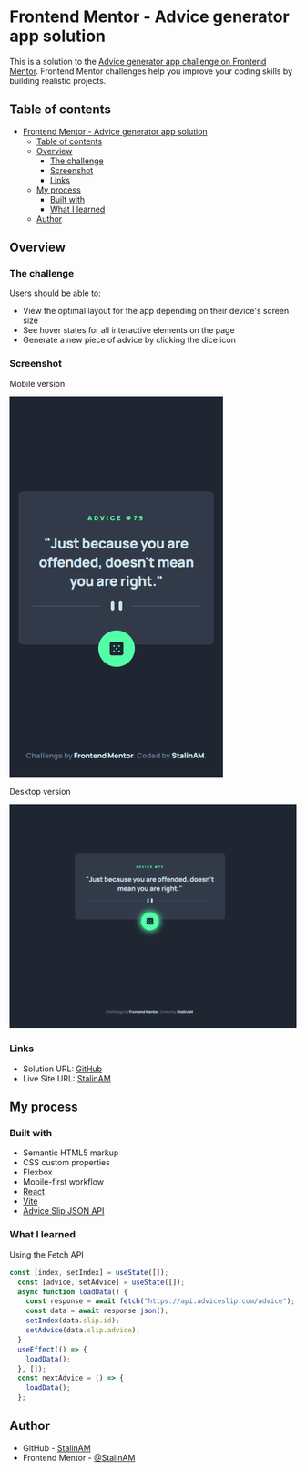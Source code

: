 # Frontend Mentor - Advice generator app solution

This is a solution to the [Advice generator app challenge on Frontend Mentor](https://www.frontendmentor.io/challenges/advice-generator-app-QdUG-13db). Frontend Mentor challenges help you improve your coding skills by building realistic projects.

## Table of contents

- [Frontend Mentor - Advice generator app solution](#frontend-mentor---advice-generator-app-solution)
  - [Table of contents](#table-of-contents)
  - [Overview](#overview)
    - [The challenge](#the-challenge)
    - [Screenshot](#screenshot)
    - [Links](#links)
  - [My process](#my-process)
    - [Built with](#built-with)
    - [What I learned](#what-i-learned)
  - [Author](#author)

## Overview

### The challenge

Users should be able to:

- View the optimal layout for the app depending on their device's screen size
- See hover states for all interactive elements on the page
- Generate a new piece of advice by clicking the dice icon

### Screenshot

Mobile version

![](./src/assets/screenshot1.png)

Desktop version

![](./src/assets/screenshot2.png)

### Links

- Solution URL: [GitHub](https://github.com/StalinAM/adviceGeneratorApp.git)
- Live Site URL: [StalinAM](https://stalinam.github.io/adviceGeneratorApp/)

## My process

### Built with

- Semantic HTML5 markup
- CSS custom properties
- Flexbox
- Mobile-first workflow
- [React](https://reactjs.org/)
- [Vite](https://vitejs.dev/)
- [Advice Slip JSON API](https://api.adviceslip.com/)

### What I learned

Using the Fetch API

```js
const [index, setIndex] = useState([]);
  const [advice, setAdvice] = useState([]);
  async function loadData() {
    const response = await fetch("https://api.adviceslip.com/advice");
    const data = await response.json();
    setIndex(data.slip.id);
    setAdvice(data.slip.advice);
  }
  useEffect(() => {
    loadData();
  }, []);
  const nextAdvice = () => {
    loadData();
  };
```

## Author

- GitHub - [StalinAM](https://github.com/StalinAM)
- Frontend Mentor - [@StalinAM](https://www.frontendmentor.io/profile/StalinAM)